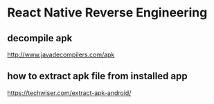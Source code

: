 # React Native Reverse Engineering

## decompile apk

http://www.javadecompilers.com/apk

## how to extract apk file from installed app

https://techwiser.com/extract-apk-android/
